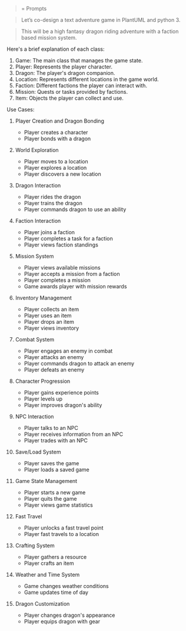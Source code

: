 > = Prompts

>Let’s co-design a text adventure game in PlantUML and python 3.​​​​​​​​​​​​​​​​

>This will be a high fantasy dragon riding adventure with a faction based mission system​​​​​​​​​​​​​​​​.


Here's a brief explanation of each class:

1. Game: The main class that manages the game state.
2. Player: Represents the player character.
3. Dragon: The player's dragon companion.
4. Location: Represents different locations in the game world.
5. Faction: Different factions the player can interact with.
6. Mission: Quests or tasks provided by factions.
7. Item: Objects the player can collect and use.

Use Cases:

1. Player Creation and Dragon Bonding
   - Player creates a character
   - Player bonds with a dragon

2. World Exploration
   - Player moves to a location
   - Player explores a location
   - Player discovers a new location

3. Dragon Interaction
   - Player rides the dragon
   - Player trains the dragon
   - Player commands dragon to use an ability

4. Faction Interaction
   - Player joins a faction
   - Player completes a task for a faction
   - Player views faction standings

5. Mission System
   - Player views available missions
   - Player accepts a mission from a faction
   - Player completes a mission
   - Game awards player with mission rewards

6. Inventory Management
   - Player collects an item
   - Player uses an item
   - Player drops an item
   - Player views inventory

7. Combat System
   - Player engages an enemy in combat
   - Player attacks an enemy
   - Player commands dragon to attack an enemy
   - Player defeats an enemy

8. Character Progression
   - Player gains experience points
   - Player levels up
   - Player improves dragon's ability

9. NPC Interaction
   - Player talks to an NPC
   - Player receives information from an NPC
   - Player trades with an NPC

10. Save/Load System
    - Player saves the game
    - Player loads a saved game

11. Game State Management
    - Player starts a new game
    - Player quits the game
    - Player views game statistics

12. Fast Travel
    - Player unlocks a fast travel point
    - Player fast travels to a location

13. Crafting System
    - Player gathers a resource
    - Player crafts an item

14. Weather and Time System
    - Game changes weather conditions
    - Game updates time of day

15. Dragon Customization
    - Player changes dragon's appearance
    - Player equips dragon with gear
